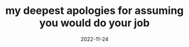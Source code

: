 ---
title: "my deepest apologies for assuming you would do your job"
date: 2022-11-24
tags:
  - Walgreens
  - Fragment
---